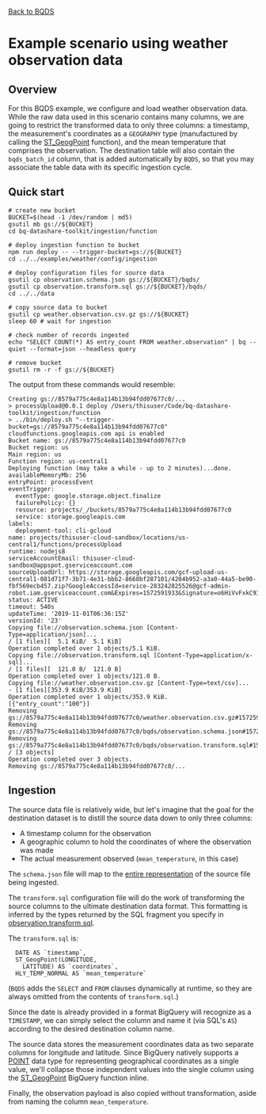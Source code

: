 [Back to BQDS](../../README.md)

# Example scenario using weather observation data

## Overview
For this BQDS example, we configure and load weather observation
data. While the raw data used in this scenario contains many columns,
we are going to restrict the transformed data to only three columns: a
timestamp, the measurement's coordinates as a `GEOGRAPHY` type (manufactured by calling the
[ST_GeogPoint](https://cloud.google.com/bigquery/docs/reference/standard-sql/geography_functions#st_geogpoint)
function), and the mean temperature that comprises the observation. The
destination table will also contain the `bqds_batch_id` column, that
is added automatically by `BQDS`, so that you may
associate the table data with its specific ingestion cycle.

## Quick start

```
# create new bucket
BUCKET=$(head -1 /dev/random | md5)
gsutil mb gs://${BUCKET}
cd bq-datashare-toolkit/ingestion/function

# deploy ingestion function to bucket
npm run deploy -- --trigger-bucket=gs://${BUCKET}
cd ../../examples/weather/config/ingestion

# deploy configuration files for source data
gsutil cp observation.schema.json gs://${BUCKET}/bqds/
gsutil cp observation.transform.sql gs://${BUCKET}/bqds/
cd ../../data

# copy source data to bucket
gsutil cp weather.observation.csv.gz gs://${BUCKET}
sleep 60 # wait for ingestion

# check number of records ingested
echo "SELECT COUNT(*) AS entry_count FROM weather.observation" | bq --quiet --format=json --headless query

# remove bucket
gsutil rm -r -f gs://${BUCKET}

```

The output from these commands would resemble:

```
Creating gs://8579a775c4e8a114b13b94fdd07677c0/...
> processUpload@0.0.1 deploy /Users/thisuser/Code/bq-datashare-toolkit/ingestion/function
> ../bin/deploy.sh "--trigger-bucket=gs://8579a775c4e8a114b13b94fdd07677c0"
cloudfunctions.googleapis.com api is enabled
Bucket name: gs://8579a775c4e8a114b13b94fdd07677c0
Bucket region: us
Main region: us
Function region: us-central1
Deploying function (may take a while - up to 2 minutes)...done.                
availableMemoryMb: 256
entryPoint: processEvent
eventTrigger:
  eventType: google.storage.object.finalize
  failurePolicy: {}
  resource: projects/_/buckets/8579a775c4e8a114b13b94fdd07677c0
  service: storage.googleapis.com
labels:
  deployment-tool: cli-gcloud
name: projects/thisuser-cloud-sandbox/locations/us-central1/functions/processUpload
runtime: nodejs8
serviceAccountEmail: thisuser-cloud-sandbox@appspot.gserviceaccount.com
sourceUploadUrl: https://storage.googleapis.com/gcf-upload-us-central1-081d71f7-3b71-4e31-bbb2-8668bf287101/4204b952-a3a0-44a5-be90-fbf569ecb457.zip?GoogleAccessId=service-283242825526@gcf-admin-robot.iam.gserviceaccount.com&Expires=1572591933&Signature=o6HiVvFxkC9IOFkI2WCR6%2F%2FrgUGqL5CzWZQRQrbKdD2Yiv7RmddkmoGNDJwUnagVf9Yaa8ZMvpoI32M%2BxKA1ZqcV2ztGiPuUd%2BvrEd937ffTig8GBtNSnIctBeU7vU6MOs5yVWRFOxXG32onRO18GD2dRt4F7Lgegw99xvpYODHaNhsHOKkl2VBpblPgBDbRwpUkRC6jMdOmkrXWirnHuATxRcbCC2Xt7lHRPk85Z4tL1fBaL1WndCWAO1q5cIIbQGX0O4uValRd8YjEFyYeNhDpgdLgwndcVbW%2B1uCF9D4wcK7ZezX1ZlgVHv%2BjviSDX4w1sDYqmEV7UPnJOF2vAQ%3D%3D
status: ACTIVE
timeout: 540s
updateTime: '2019-11-01T06:36:15Z'
versionId: '23'
Copying file://observation.schema.json [Content-Type=application/json]...
/ [1 files][  5.1 KiB/  5.1 KiB]                                                
Operation completed over 1 objects/5.1 KiB.                                      
Copying file://observation.transform.sql [Content-Type=application/x-sql]...
/ [1 files][  121.0 B/  121.0 B]                                                
Operation completed over 1 objects/121.0 B.                                      
Copying file://weather.observation.csv.gz [Content-Type=text/csv]...
- [1 files][353.9 KiB/353.9 KiB]                                                
Operation completed over 1 objects/353.9 KiB.                                    
[{"entry_count":"100"}]
Removing gs://8579a775c4e8a114b13b94fdd07677c0/weather.observation.csv.gz#1572590184078408...
Removing gs://8579a775c4e8a114b13b94fdd07677c0/bqds/observation.schema.json#1572590178619078...
Removing gs://8579a775c4e8a114b13b94fdd07677c0/bqds/observation.transform.sql#1572590181630862...
/ [3 objects]                                                                   
Operation completed over 3 objects.                                              
Removing gs://8579a775c4e8a114b13b94fdd07677c0/...
```

## Ingestion

The source data file is relatively wide, but let's imagine that the goal for
the destination dataset is to distill the source data down to only three
columns:

* A timestamp column for the observation
* A geographic column to hold the coordinates of where the observation
  was made
* The actual measurement observed (`mean_temperature`, in this case)

The `schema.json` file will map to the
[entire representation](config/ingestion/observation.schema.json) of
the source file being ingested.

The `transform.sql` configuration file will do the work of transforming
the source columns to the ultimate destination data format. This
formatting is inferred by the types returned by the SQL fragment
you specify in [observation.transform.sql](config/ingestion/observation.transform.sql).

The `transform.sql` is:

```
  DATE AS `timestamp`,
  ST_GeogPoint(LONGITUDE,
    LATITUDE) AS `coordinates`,
  HLY_TEMP_NORMAL AS `mean_temperature`
```

(`BQDS` adds the `SELECT` and `FROM` clauses dynamically at runtime,
so they are always omitted from the contents of `transform.sql`.)

Since the date is already provided in a format BigQuery
will recognize as a `TIMESTAMP`, we can simply select the column and name
it (via SQL's `AS`) according
to the desired destination column name.

The source data stores the measurement coordinates data as two separate
columns for longitude and latitude. Since BigQuery natively supports a
[POINT](https://cloud.google.com/bigquery/docs/gis-data) data type for representing geographical coordinates as a single
value, we'll collapse those independent values into the single column
using the [ST_GeogPoint](https://cloud.google.com/bigquery/docs/reference/standard-sql/geography_functions#st_geogpoint) BigQuery function inline.

Finally, the observation payload is also copied without
transformation, aside from naming the column `mean_temperature`.

